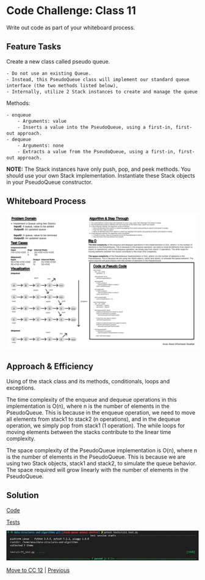 # Code Challenge: Class 11

Write out code as part of your whiteboard process.

## Feature Tasks

Create a new class called pseudo queue.

    - Do not use an existing Queue.
    - Instead, this PseudoQueue class will implement our standard queue interface (the two methods listed below),
    - Internally, utilize 2 Stack instances to create and manage the queue
Methods:

    - enqueue
        - Arguments: value
        - Inserts a value into the PseudoQueue, using a first-in, first-out approach.
    - dequeue
        - Arguments: none
        - Extracts a value from the PseudoQueue, using a first-in, first-out approach.
**NOTE:** The Stack instances have only push, pop, and peek methods. You should use your own Stack implementation. Instantiate these Stack objects in your PseudoQueue constructor.

## Whiteboard Process

![Whiteboard 12](../assets/Wireframe-12.jpg "whiteboard")

## Approach & Efficiency

Using of the stack class and its methods, conditionals, loops and exceptions.

The time complexity of the enqueue and dequeue operations in this implementation is O(n), where n is the number of elements in the PseudoQueue. This is because in the enqueue operation, we need to move all elements from stack1 to stack2 (n operations), and in the dequeue operation, we simply pop from stack1 (1 operation). The while loops for moving elements between the stacks contribute to the linear time complexity.

The space complexity of the PseudoQueue implementation is O(n), where n is the number of elements in the PseudoQueue. This is because we are using two Stack objects, stack1 and stack2, to simulate the queue behavior. The space required will grow linearly with the number of elements in the PseudoQueue.

## Solution

[Code](../stackQueuePseudo.py)

[Tests](../tests/cc11_test.py)

![Run](../assets/run10.JPG "run")

[Move to CC 12](../stack-queue-animal-shelter/README.md) | [Previous](../stack_and_queue/README.md)
